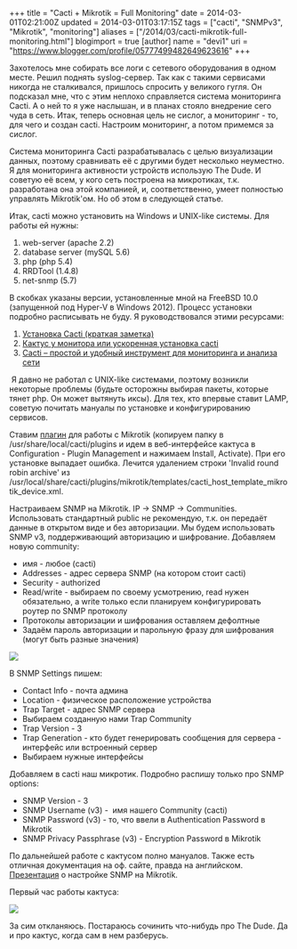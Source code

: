 +++
title = "Cacti + Mikrotik = Full Monitoring"
date = 2014-03-01T02:21:00Z
updated = 2014-03-01T03:17:15Z
tags = ["cacti", "SNMPv3", "Mikrotik", "monitoring"]
aliases = ["/2014/03/cacti-mikrotik-full-monitoring.html"]
blogimport = true 
[author]
	name = "devi1"
	uri = "https://www.blogger.com/profile/05777499482649623616"
+++

  
Захотелось мне собирать все логи с сетевого оборудования в одном месте. Решил поднять syslog-сервер. Так как с такими сервисами никогда не сталкивался, пришлось спросить у великого гугля. Он подсказал мне, что с этим неплохо справляется система мониторинга Cacti. А о ней то я уже наслышан, и в планах стояло внедрение сего чуда в сеть. Итак, теперь основная цель не сислог, а мониторинг - то, для чего и создан cacti. Настроим мониторинг, а потом примемся за сислог.  
  
Система мониторинга Cacti разрабатывалась с целью визуализации данных, поэтому сравнивать её с другими будет несколько неуместно. Я для мониторинга активности устройств использую The Dude. И советую её всем, у кого сеть построена на микротиках, т.к. разработана она этой компанией, и, соответственно, умеет полностью управлять Mikrotik'ом. Но об этом в следующей статье.  
  
Итак, cacti можно установить на Windows и UNIX-like системы. Для работы ей нужны:  

1.  web-server (apache 2.2)
2.  database server (mySQL 5.6)
3.  php (php 5.4)
4.  RRDTool (1.4.8)
5.  net-snmp (5.7)

В скобках указаны версии, установленные мной на FreeBSD 10.0 (запущенной под Hyper-V в Windows 2012). Процесс установки подробно расписывать не буду. Я руководствовался этими ресурсами:  

1.  [Установка Cacti (краткая заметка)](http://nix-sa.blogspot.ru/2011/08/cacti.html)
2.  [Кактус у монитора или ускоренная установка cacti](http://habrahabr.ru/post/71087/)
3.  [Cacti – простой и удобный инструмент для мониторинга и анализа сети](http://samag.ru/archive/article/1770) 

 Я давно не работал с UNIX-like системами, поэтому возникли некоторые проблемы (будьте осторожны выбирая пакеты, которые тянет php. Он может вытянуть иксы). Для тех, кто впервые ставит LAMP, советую почитать мануалы по установке и конфигурированию сервисов.  
  
Ставим [плагин](http://docs.cacti.net/plugin:mikrotik) для работы с Mikrotik (копируем папку в /usr/share/local/cacti/plugins и идем в веб-интерфейсе кактуса в Configuration - Plugin Management и нажимаем Install, Activate). При его установке выпадает ошибка. Лечится удалением строки 'Invalid round robin archive' из /usr/local/share/cacti/plugins/mikrotik/templates/cacti\_host\_template\_mikrotik\_device.xml.  
  
Настраиваем SNMP на Mikrotik. IP -> SNMP -> Communities. Использовать стандартный public не рекомендую, т.к. он передаёт данные в открытом виде и без авторизации. Мы будем использовать SNMP v3, поддерживающий авторизацию и шифрование. Добавляем новую community:  

*   имя - любое (cacti)
*   Addresses - адрес сервера SNMP (на котором стоит cacti)
*   Security - authorized
*   Read/write - выбираем по своему усмотрению, read нужен обязательно, а write только если планируем конфигурировать роутер по SNMP протоколу
*   Протоколы авторизации и шифрования оставляем дефолтные
*   Задаём пароль авторизации и парольную фразу для шифрования (могут быть разные значения)

  

[![](http://3.bp.blogspot.com/-qeSZdaw9AGc/UxGx8cC4McI/AAAAAAAAAe0/Ck3khsntuKo/s1600/mt-snmp.png)](http://3.bp.blogspot.com/-qeSZdaw9AGc/UxGx8cC4McI/AAAAAAAAAe0/Ck3khsntuKo/s1600/mt-snmp.png)

  
В SNMP Settings пишем:  

*   Contact Info - почта админа
*   Location - физическое расположение устройства
*   Trap Target - адрес SNMP сервера
*   Выбираем созданную нами Trap Community
*   Trap Version - 3
*   Trap Generation - кто будет генерировать сообщения для сервера - интерфейс или встроенный сервер
*   Выбираем нужные интерфейсы

  
Добавляем в cacti наш микротик. Подробно распишу только про SNMP options:  

*   SNMP Version - 3
*   SNMP Username (v3) -  имя нашего Community (cacti)
*   SNMP Password (v3) - то, что ввели в Authentication Password в Mikrotik
*   SNMP Privacy Passphrase (v3) - Encryption Password в Mikrotik

По дальнейшей работе с кактусом полно мануалов. Также есть отличная документация на оф. сайте, правда на английском. [Презентация](http://mum.mikrotik.com/presentations/CZ09/schaub.pdf) о настройке SNMP на Mikrotik.  
  
Первый час работы кактуса:  

[![](http://2.bp.blogspot.com/-Nmv5KEBWAUs/UxG0IYWDldI/AAAAAAAAAfA/rGKLw1ncLhA/s1600/Screenshot+from+2014-03-01+16:18:55.png)](http://2.bp.blogspot.com/-Nmv5KEBWAUs/UxG0IYWDldI/AAAAAAAAAfA/rGKLw1ncLhA/s1600/Screenshot+from+2014-03-01+16:18:55.png)

За сим откланяюсь. Постараюсь сочинить что-нибудь про The Dude. Да и про кактус, когда сам в нем разберусь.
